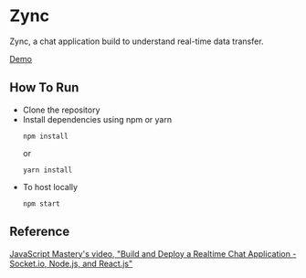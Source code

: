 # Zync

Zync, a chat application build to understand real-time data transfer.

[Demo](https://modest-pare-a8eeab.netlify.app/ "Zync's Homepage")

## How To Run

* Clone the repository
* Install dependencies using npm or yarn
  ```
  npm install
  ```
  or
  ```
  yarn install
  ```
* To host locally
  ```
  npm start
  ```
 
## Reference

[ JavaScript Mastery's video, "Build and Deploy a Realtime Chat Application - Socket.io, Node.js, and React.js"](https://www.youtube.com/watch?v=ZwFA3YMfkoc "Build and Deploy a Realtime Chat Application - Socket.io, Node.js, and React.js")
